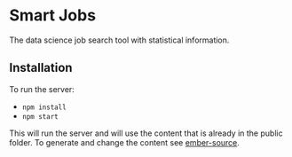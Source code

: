 # Smart Jobs

The data science job search tool with statistical information.

## Installation

To run the server:

- `npm install`
- `npm start`

This will run the server and will use the content that is already in the public folder. To generate and change the content see [ember-source](https://github.com/ErikNovak/SmartJobs/blob/master/ember-source/README.md).
